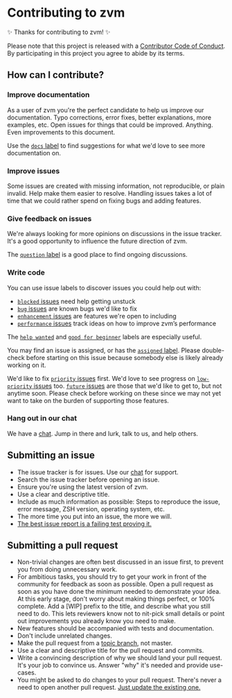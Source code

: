 # Contributing to zvm

✨ Thanks for contributing to zvm! ✨

Please note that this project is released with a [Contributor Code of Conduct](code-of-conduct.md). By participating in this project you agree to abide by its terms.

## How can I contribute?

### Improve documentation

As a user of zvm you're the perfect candidate to help us improve our documentation. Typo corrections, error fixes, better explanations, more examples, etc. Open issues for things that could be improved. Anything. Even improvements to this document.

Use the [`docs` label](https://github.com/molovo/zvm/labels/docs) to find suggestions for what we'd love to see more documentation on.

### Improve issues

Some issues are created with missing information, not reproducible, or plain invalid. Help make them easier to resolve. Handling issues takes a lot of time that we could rather spend on fixing bugs and adding features.

### Give feedback on issues

We're always looking for more opinions on discussions in the issue tracker. It's a good opportunity to influence the future direction of zvm.

The [`question` label](https://github.com/molovo/zvm/labels/question) is a good place to find ongoing discussions.

### Write code

You can use issue labels to discover issues you could help out with:

* [`blocked` issues](https://github.com/molovo/zvm/labels/blocked) need help getting unstuck
* [`bug` issues](https://github.com/molovo/zvm/labels/bug) are known bugs we'd like to fix
* [`enhancement` issues](https://github.com/molovo/zvm/labels/enhancement) are features we're open to including
* [`performance` issues](https://github.com/molovo/zvm/labels/performance) track ideas on how to improve zvm’s performance

The [`help wanted`](https://github.com/molovo/zvm/labels/help%20wanted) and [`good for beginner`](https://github.com/molovo/zvm/labels/good%20for%20beginner) labels are especially useful.

You may find an issue is assigned, or has the [`assigned` label](https://github.com/molovo/zvm/labels/assigned). Please double-check before starting on this issue because somebody else is likely already working on it.

We'd like to fix [`priority` issues](https://github.com/molovo/zvm/labels/priority) first. We'd love to see progress on [`low-priority` issues](https://github.com/molovo/zvm/labels/low%20priority) too. [`future` issues](https://github.com/molovo/zvm/labels/future) are those that we'd like to get to, but not anytime soon. Please check before working on these since we may not yet want to take on the burden of supporting those features.

### Hang out in our chat

We have a [chat](https://gitter.im/molovo/zvm). Jump in there and lurk, talk to us, and help others.

## Submitting an issue

- The issue tracker is for issues. Use our [chat](https://gitter.im/molovo/zvm) for support.
- Search the issue tracker before opening an issue.
- Ensure you're using the latest version of zvm.
- Use a clear and descriptive title.
- Include as much information as possible: Steps to reproduce the issue, error message, ZSH version, operating system, etc.
- The more time you put into an issue, the more we will.
- [The best issue report is a failing test proving it.](https://twitter.com/sindresorhus/status/579306280495357953)

## Submitting a pull request

- Non-trivial changes are often best discussed in an issue first, to prevent you from doing unnecessary work.
- For ambitious tasks, you should try to get your work in front of the community for feedback as soon as possible. Open a pull request as soon as you have done the minimum needed to demonstrate your idea. At this early stage, don't worry about making things perfect, or 100% complete. Add a [WIP] prefix to the title, and describe what you still need to do. This lets reviewers know not to nit-pick small details or point out improvements you already know you need to make.
- New features should be accompanied with tests and documentation.
- Don't include unrelated changes.
- Make the pull request from a [topic branch](https://github.com/dchelimsky/rspec/wiki/Topic-Branches), not master.
- Use a clear and descriptive title for the pull request and commits.
- Write a convincing description of why we should land your pull request. It's your job to convince us. Answer "why" it's needed and provide use-cases.
- You might be asked to do changes to your pull request. There's never a need to open another pull request. [Just update the existing one.](https://github.com/RichardLitt/docs/blob/master/amending-a-commit-guide.md)
